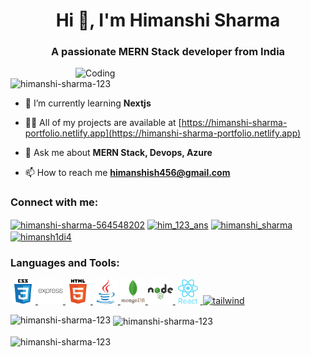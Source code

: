 <h1 align="center">Hi 👋, I'm Himanshi Sharma</h1>
<h3 align="center">A passionate MERN Stack developer from India</h3>
<img align="right" alt="Coding" width="400" src="https://media.tenor.com/S59bPkT0pqcAAAAC/programming.gif"/>


<p align="left"> <img src="https://komarev.com/ghpvc/?username=himanshi-sharma-123&label=Profile%20views&color=0e75b6&style=flat" alt="himanshi-sharma-123" /> </p>

- 🌱 I’m currently learning **Nextjs**

- 👨‍💻 All of my projects are available at [https://himanshi-sharma-portfolio.netlify.app](https://himanshi-sharma-portfolio.netlify.app)

- 💬 Ask me about **MERN Stack, Devops, Azure**

- 📫 How to reach me **himanshish456@gmail.com**

<h3 align="left">Connect with me:</h3>
<p align="left">
<a href="https://linkedin.com/in/himanshi-sharma-564548202" target="blank"><img align="center" src="https://raw.githubusercontent.com/rahuldkjain/github-profile-readme-generator/master/src/images/icons/Social/linked-in-alt.svg" alt="himanshi-sharma-564548202" height="30" width="40" /></a>
<a href="https://www.codechef.com/users/him_123_ans" target="blank"><img align="center" src="https://cdn.jsdelivr.net/npm/simple-icons@3.1.0/icons/codechef.svg" alt="him_123_ans" height="30" width="40" /></a>
<a href="https://www.leetcode.com/himanshi_sharma" target="blank"><img align="center" src="https://raw.githubusercontent.com/rahuldkjain/github-profile-readme-generator/master/src/images/icons/Social/leet-code.svg" alt="himanshi_sharma" height="30" width="40" /></a>
<a href="https://auth.geeksforgeeks.org/user/himansh1di4" target="blank"><img align="center" src="https://raw.githubusercontent.com/rahuldkjain/github-profile-readme-generator/master/src/images/icons/Social/geeks-for-geeks.svg" alt="himansh1di4" height="30" width="40" /></a>
</p>

<h3 align="left">Languages and Tools:</h3>
<p align="left"> <a href="https://www.w3schools.com/css/" target="_blank" rel="noreferrer"> <img src="https://raw.githubusercontent.com/devicons/devicon/master/icons/css3/css3-original-wordmark.svg" alt="css3" width="40" height="40"/> </a> <a href="https://expressjs.com" target="_blank" rel="noreferrer"> <img src="https://raw.githubusercontent.com/devicons/devicon/master/icons/express/express-original-wordmark.svg" alt="express" width="40" height="40"/> </a> <a href="https://www.w3.org/html/" target="_blank" rel="noreferrer"> <img src="https://raw.githubusercontent.com/devicons/devicon/master/icons/html5/html5-original-wordmark.svg" alt="html5" width="40" height="40"/> </a> <a href="https://www.java.com" target="_blank" rel="noreferrer"> <img src="https://raw.githubusercontent.com/devicons/devicon/master/icons/java/java-original.svg" alt="java" width="40" height="40"/> </a> <a href="https://www.mongodb.com/" target="_blank" rel="noreferrer"> <img src="https://raw.githubusercontent.com/devicons/devicon/master/icons/mongodb/mongodb-original-wordmark.svg" alt="mongodb" width="40" height="40"/> </a> <a href="https://nodejs.org" target="_blank" rel="noreferrer"> <img src="https://raw.githubusercontent.com/devicons/devicon/master/icons/nodejs/nodejs-original-wordmark.svg" alt="nodejs" width="40" height="40"/> </a> <a href="https://reactjs.org/" target="_blank" rel="noreferrer"> <img src="https://raw.githubusercontent.com/devicons/devicon/master/icons/react/react-original-wordmark.svg" alt="react" width="40" height="40"/> </a> <a href="https://tailwindcss.com/" target="_blank" rel="noreferrer"> <img src="https://www.vectorlogo.zone/logos/tailwindcss/tailwindcss-icon.svg" alt="tailwind" width="40" height="40"/> </a> </p>

<p><img align="left" src="https://github-readme-stats-sigma-five.vercel.app/api/top-langs?username=himanshi-sharma-123&show_icons=true&locale=en&layout=compact" alt="himanshi-sharma-123" /></p>

<p>&nbsp;<img align="center" src="https://github-readme-stats-sigma-five.vercel.app/api?username=himanshi-sharma-123&show_icons=true&locale=en" alt="himanshi-sharma-123" /></p>

<p><img align="center" src="https://github-readme-streak-stats.herokuapp.com/?user=himanshi-sharma-123&" alt="himanshi-sharma-123" /></p>
